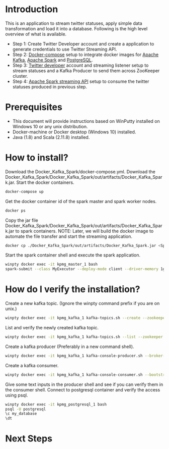 
# Introduction

This is an application to stream twitter statuses, apply simple data transformation and load it into a database. Following is the high level overview of what is available.
* Step 1: Create Twitter Developer account and create a application to generate credentials to use Twitter Streaming API.
* Step 2: [Docker-compose](https://docs.docker.com/compose/) setup to integrate docker images for [Apache Kafka](https://hub.docker.com/r/bitnami/kafka), [Apache Spark](https://github.com/gettyimages/docker-spark) and [PostgreSQL](https://hub.docker.com/r/bitnami/postgresql).
* Step 3: [Twitter developer](https://developer.twitter.com/en.html) account and streaming listener setup to stream statuses and a Kafka Producer to send them across ZooKeeper cluster.
* Step 4: [Apache Spark streaming API](https://spark.apache.org/docs/2.1.0/streaming-kafka-integration.html) setup to consume the twitter statuses produced in previous step.



# Prerequisites

* This document will provide instructions based on WinPutty installed on Windows 10 or any unix distribution.
* Docker-machine or Docker desktop (Windows 10) installed.
* Java (1.8) and Scala (2.11.8) installed.


# How to install?

Download the Docker_Kafka_Spark/docker-compose.yml.
Download the Docker_Kafka_Spark/Docker_Kafka_Spark/out/artifacts/Docker_Kafka_Spark.jar.
Start the docker containers.
```bash
docker-compose up
```
Get the docker container id of the spark master and spark worker nodes.
```bash
docker ps
```
Copy the jar file Docker_Kafka_Spark/Docker_Kafka_Spark/out/artifacts/Docker_Kafka_Spark.jar to spark containers.
NOTE: Later, we will build the docker image to automate the file transfer and start the streaming application.
```bash
docker cp ./Docker_Kafka_Spark/out/artifacts/Docker_Kafka_Spark.jar <Spark container id>:/opt/Docker_Kafka_Spark.jar
```
Start the spark container shell and execute the spark application.
```bash
winpty docker exec -it kpmg_master_1 bash
spark-submit --class MyExecutor --deploy-mode client --driver-memory 1g --executor-memory 1g --executor-cores 1 /opt/Docker_Kafka_Spark.jar <Consumer Key> <Consumer Secret> <Access Token> <Access Secret>
```

# How do I verify the installation?
Create a new kafka topic. (Ignore the winpty command prefix if you are on unix.)
```bash
winpty docker exec -it kpmg_kafka_1 kafka-topics.sh --create --zookeeper kpmg_zookeeper_1:2181 --replication-factor 1 --partitions 1 --topic mytopic
```
List and verify the newly created kafka topic.
```bash
winpty docker exec -it kpmg_kafka_1 kafka-topics.sh --list --zookeeper kpmg_zookeeper_1
```
Create a kafka producer (Preferably in a new command shell).
```bash
winpty docker exec -it kpmg_kafka_1 kafka-console-producer.sh --broker-list kpmg_kafka_1:9092 --topic mytopic
```
Create a kafka consumer.
```bash
winpty docker exec -it kpmg_kafka_1 kafka-console-consumer.sh --bootstrap-server kpmg_kafka_1:9092 --topic mytopic --from-beginning
```
Give some text inputs in the producer shell and see if you can verify them in the consumer shell.
Connect to postgresql container and verify the access using psql.
```bash
winpty docker exec -it kpmg_postgresql_1 bash
psql -U postgresql
\c my_database
\dt
```


# Next Steps